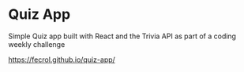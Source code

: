 # Quiz App
Simple Quiz app built with React and the Trivia API as part of a coding weekly challenge

https://fecrol.github.io/quiz-app/
